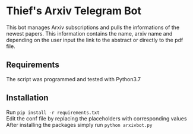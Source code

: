 # Thief's Arxiv Telegram Bot
This bot manages Arxiv subscriptions and pulls the informations of the newest papers. This information contains the name, arxiv name and depending on the user input the link to the abstract or directly to the pdf file.
## Requirements
The script was programmed and tested with Python3.7
## Installation
Run `pip install -r requirements.txt`  
Edit the conf file by replacing the placeholders with corresponding values  
After installing the packages simply run `python arxivbot.py`